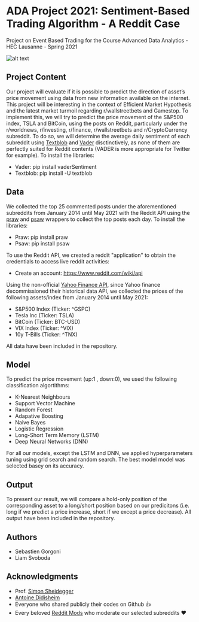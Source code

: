 # ADA Project 2021: Sentiment-Based Trading Algorithm - A Reddit Case
Project on Event Based Trading for the Course Advanced Data Analytics - HEC Lausanne - Spring 2021

![alt text](https://camo.githubusercontent.com/c327657381291ed9f2e8866cb96ac4861431d9c244b7b14dcf4e1470cbf632da/68747470733a2f2f75706c6f61642e77696b696d656469612e6f72672f77696b6970656469612f636f6d6d6f6e732f7468756d622f612f61332f4845435f4c617573616e6e655f6c6f676f2e7376672f32393370782d4845435f4c617573616e6e655f6c6f676f2e7376672e706e67)

## Project Content

Our project will evaluate if it is possible to predict the direction of asset’s price movement using data from new information available on the internet. This project will be interesting in the context of Efficient Market Hypothesis and the latest market turmoil regarding r/wallstreetbets and Gamestop. To implement this, we will try to predict the price movement of the S&P500 index, TSLA and BitCoin, using the posts on Reddit, particularly under the r/worldnews, r/investing, r/finance, r/wallstreetbets and r/CryptoCurrency subreddit. To do so, we will determine the average daily sentiment of each subreddit using [Textblob](https://github.com/sloria/TextBlob ) and [Vader](https://github.com/cjhutto/vaderSentiment) disctinctively, as none of them are perfectly suited for Reddit contents (VADER is more appropriate for Twitter for example). To install the libraries:

* Vader: pip install vaderSentiment
* Textblob: pip install -U textblob

## Data 
We collected the top 25 commented posts under the aforementioned subreddits from January 2014 until May 2021 with the Reddit API using the [praw](https://github.com/praw-dev/praw) and [psaw](https://github.com/dmarx/psaw) wrappers to collect the top posts each day. To install the libraries: 

* Praw:  pip install praw
* Psaw:  pip install psaw

To use the Reddit API, we created a reddit "application" to obtain the credentials to access live reddit activities:

* Create an account: https://www.reddit.com/wiki/api

Using the non-official [Yahoo Finance API](https://github.com/ranaroussi/yfinance), since Yahoo finance decommissioned their historical data API, we collected the prices of the following assets/index from January 2014 until May 2021:

* S&P500 Index (Ticker: ^GSPC)
* Tesla Inc (Ticker: TSLA)
* BitCoin (Ticker: BTC-USD)
* VIX Index (Ticker: ^VIX)
* 10y T-Bills (Ticker: ^TNX)

All data have been included in the repository.

## Model
To predict the price movement (up:1 , down:0), we used the following classification algortithms:
* K-Nearest Neighbours
* Support Vector Machine
* Random Forest
* Adapative Boosting
* Naive Bayes
* Logistic Regression
* Long-Short Term Memory (LSTM)
* Deep Neural Networks (DNN)

For all our models, except the LSTM and DNN, we applied hyperparameters tuning using grid search and random search. The best model model was selected basey on its accuracy.

## Output
To present our result, we will compare a hold-only position of the corresponding asset to a long/short position based on our predicitons (i.e. long if we predict a price increase, short if we except a price decrease). All output have been included in the repository.

## Authors

* Sebastien Gorgoni
* Liam Svoboda

## Acknowledgments

* Prof. [Simon Sheidegger](https://sites.google.com/site/simonscheidegger/home)
* [Antoine Didisheim](https://www.antoinedidisheim.com)
* Everyone who shared publicly their codes on Github :+1:
* Every beloved [Reddit Mods](https://youtu.be/5DFCOh0mtYs) who moderate our selected subreddits :heart:

